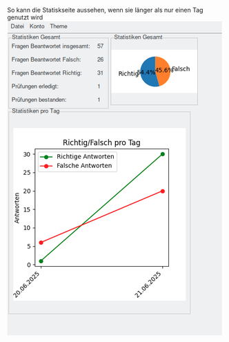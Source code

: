 So kann die Statiskseite aussehen, wenn sie länger als nur einen Tag genutzt wird
![alt text](image.png)